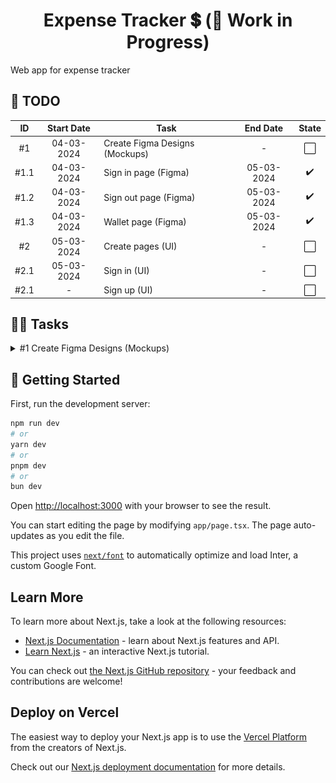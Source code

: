 
# <div align="center"> Expense Tracker 💲 (🚧 Work in Progress) </div>

Web app for expense tracker


## 📝 TODO

| ID  | Start Date  | Task | End Date | State |
| :---:| :---: | ------------- | :---: | :---: |
|  #1 | 04-03-2024  | Create Figma Designs (Mockups)  | - | :white_large_square: |
|  #1.1 | 04-03-2024  | Sign in page (Figma) | 05-03-2024 | :heavy_check_mark: |
|  #1.2 | 04-03-2024  | Sign out page (Figma)  | 05-03-2024 | :heavy_check_mark: |
|  #1.3 | 04-03-2024  | Wallet page (Figma)  | 05-03-2024 | :heavy_check_mark: |
|  #2 | 05-03-2024  | Create pages (UI) | - | :white_large_square: |
|  #2.1 | 05-03-2024  | Sign in (UI) | - | :white_large_square: |
|  #2.1 | - | Sign up (UI) | - | :white_large_square: |

## ✍🏼 Tasks

<details>
<summary>#1 Create Figma Designs (Mockups)</summary>

> ### Sign in page ([link](https://www.figma.com/file/MX92NeKpbDXMMAEPCNG15f/Design?type=design&node-id=1-2&mode=design&t=jlkan7pkdzpdqdLh-4))
> ![Example Image](/public/images/Sign-in.png)
>
> ### Sign out page ([link](https://www.figma.com/file/MX92NeKpbDXMMAEPCNG15f/Design?type=design&node-id=1-2&mode=design&t=jlkan7pkdzpdqdLh-4))
> ![Example Image](/public/images/Sign-out.png)
>
> ### Wallet page ([link](https://www.figma.com/file/MX92NeKpbDXMMAEPCNG15f/Design?type=design&node-id=1-2&mode=design&t=jlkan7pkdzpdqdLh-4))
> ![Example Image](/public/images/Wallet.png)
> ![Example Image](/public/images/Create-wallet.png)
> ![Example Image](/public/images/Not-found-wallets.png)
</details>


## 🏁 Getting Started

First, run the development server:

```bash
npm run dev
# or
yarn dev
# or
pnpm dev
# or
bun dev
```

Open [http://localhost:3000](http://localhost:3000) with your browser to see the result.

You can start editing the page by modifying `app/page.tsx`. The page auto-updates as you edit the file.

This project uses [`next/font`](https://nextjs.org/docs/basic-features/font-optimization) to automatically optimize and load Inter, a custom Google Font.

## Learn More

To learn more about Next.js, take a look at the following resources:

- [Next.js Documentation](https://nextjs.org/docs) - learn about Next.js features and API.
- [Learn Next.js](https://nextjs.org/learn) - an interactive Next.js tutorial.

You can check out [the Next.js GitHub repository](https://github.com/vercel/next.js/) - your feedback and contributions are welcome!

## Deploy on Vercel

The easiest way to deploy your Next.js app is to use the [Vercel Platform](https://vercel.com/new?utm_medium=default-template&filter=next.js&utm_source=create-next-app&utm_campaign=create-next-app-readme) from the creators of Next.js.

Check out our [Next.js deployment documentation](https://nextjs.org/docs/deployment) for more details.
